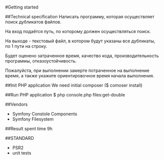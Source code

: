 #Getting started

##Technical specification
 Написать программу, которая осуществляет поиск дубликатов файлов.
 
 На вход подаётся путь, по которому должен осуществляться поиск.
 
 На выходе - текстовый файл, в котором будут указаны все дубликаты, по 1 пути на строку.
 
 Будет оценено затраченное время, качество кода, производительность программы, отказоустойчивость.
 
 Пожалуйста, при выполнении замерте потраченное на выполнение время, а также укажите ориентировочное время начала выполнения.

##Init PHP application
We need initial composer ($ comoser install)

##Run PHP application
$ php console.php files:get-double

##Vendors
 - Symfony Constole Components
 - Symfony Filesystem

##Result
 spent time 9h
 
##STANDARD
- PSR2
- unit tests